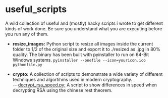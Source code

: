 # useful_scripts
A wild collection of useful and (mostly) hacky scripts i wrote to get different kinds of work done. Be sure you understand what you are executing before you run any of them.

- **resize_images:** Python script to resize all images inside the current folder to 1/2 of the original size and export it to ./resized as .jpg in 80% quality. 
The binary has been built with pyinstaller to run on 64-Bit Windows systems.
```pyinstaller --onefile --icon=youricon.ico pythonfile.py```

- **crypto:** A collection of scripts to demonstrate a wide variety of different techniques and algortihms used in modern cryptography.</br> -- <ins>decrypt_rsa_speed.py:</ins> A script to show differences in speed when decrypting RSA using the chinese rest theorem.
